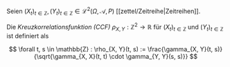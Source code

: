Seien $(X_t)_{t \in \mathbb{Z}}, (Y_t)_{t \in \mathbb{Z}} \in \mathcal{L}^2(\Omega, \mathcal{A}, P)$ [[zettel/Zeitreihe|Zeitreihen]].

Die *Kreuzkorrelationsfunktion (CCF)* $\rho_{X, Y} : \mathbb{Z}^2 \to \mathbb{R}$ für $(X_t)_{t \in \mathbb{Z}}$ und $(Y_t)_{t \in \mathbb{Z}}$ ist definiert als

$$
	\forall t, s \in \mathbb{Z} : \rho_{X, Y}(t, s) := \frac{\gamma_{X, Y}(t, s)}{\sqrt{\gamma_{X, X}(t, t) \cdot \gamma_{Y, Y}(s, s)}}
$$
